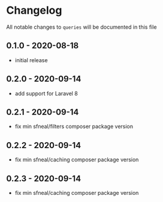 # Changelog

All notable changes to `queries` will be documented in this file

## 0.1.0 - 2020-08-18
- initial release


## 0.2.0 - 2020-09-14
- add support for Laravel 8


## 0.2.1 - 2020-09-14
- fix min sfneal/filters composer package version


## 0.2.2 - 2020-09-14
- fix min sfneal/caching composer package version


## 0.2.3 - 2020-09-14
- fix min sfneal/caching composer package version

